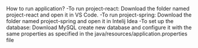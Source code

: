 How to run application?
-To run project-react: Download the folder named project-react and open it in VS Code.
-To run project-spring: Download the folder named project-spring and open it in Intelij Idea
-To set up the database: Download MySQL create new database and configure it with the same properties as specified in the java/resources/application.properties file
